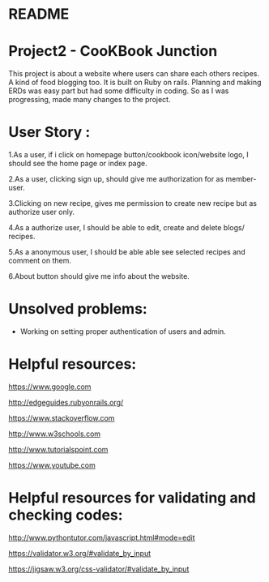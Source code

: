 # README

# Project2 - CooKBook Junction
This project is about a website where users can share each others recipes. A kind of food blogging too. It is built on Ruby on rails. Planning and making ERDs was easy part but had some difficulty in coding. So as I was progressing, made many changes to the project.
# User Story :

1.As a user, if i click on homepage button/cookbook icon/website logo, I should see the home page or index page.

2.As a user, clicking sign up, should give me authorization for as member-user.

3.Clicking on new recipe, gives me permission to create new recipe but as authorize user only.

4.As a authorize user, I should be able to edit, create and delete blogs/ recipes.

5.As a anonymous user, I should be able able see selected recipes and comment on them.

6.About button should give me info about the website.

# Unsolved problems:
* Working on setting proper authentication of users and admin.



# Helpful resources:

https://www.google.com

http://edgeguides.rubyonrails.org/

https://www.stackoverflow.com

http://www.w3schools.com

http://www.tutorialspoint.com

https://www.youtube.com


# Helpful resources for validating and checking codes:

http://www.pythontutor.com/javascript.html#mode=edit

https://validator.w3.org/#validate_by_input

https://jigsaw.w3.org/css-validator/#validate_by_input
